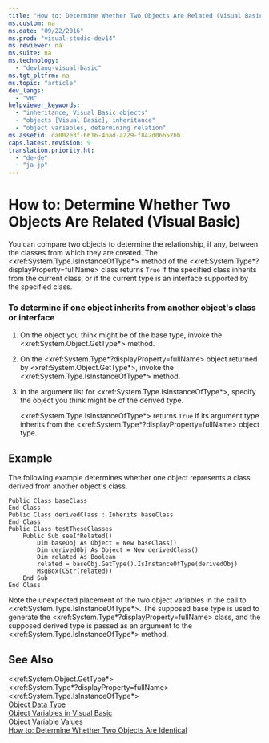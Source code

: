 ```yaml
---
title: "How to: Determine Whether Two Objects Are Related (Visual Basic)"
ms.custom: na
ms.date: "09/22/2016"
ms.prod: "visual-studio-dev14"
ms.reviewer: na
ms.suite: na
ms.technology: 
  - "devlang-visual-basic"
ms.tgt_pltfrm: na
ms.topic: "article"
dev_langs: 
  - "VB"
helpviewer_keywords: 
  - "inheritance, Visual Basic objects"
  - "objects [Visual Basic], inheritance"
  - "object variables, determining relation"
ms.assetid: da002e3f-6616-4bad-a229-f842d06652bb
caps.latest.revision: 9
translation.priority.ht: 
  - "de-de"
  - "ja-jp"
---
```

# How to: Determine Whether Two Objects Are Related (Visual Basic)
You can compare two objects to determine the relationship, if any, between the classes from which they are created. The \<xref:System.Type.IsInstanceOfType*> method of the \<xref:System.Type*?displayProperty=fullName> class returns `True` if the specified class inherits from the current class, or if the current type is an interface supported by the specified class.  
  
### To determine if one object inherits from another object's class or interface  
  
1.  On the object you think might be of the base type, invoke the \<xref:System.Object.GetType*> method.  
  
2.  On the \<xref:System.Type*?displayProperty=fullName> object returned by \<xref:System.Object.GetType*>, invoke the \<xref:System.Type.IsInstanceOfType*> method.  
  
3.  In the argument list for \<xref:System.Type.IsInstanceOfType*>, specify the object you think might be of the derived type.  
  
     \<xref:System.Type.IsInstanceOfType*> returns `True` if its argument type inherits from the \<xref:System.Type*?displayProperty=fullName> object type.  
  
## Example  
 The following example determines whether one object represents a class derived from another object's class.  
  
```  
Public Class baseClass  
End Class  
Public Class derivedClass : Inherits baseClass  
End Class  
Public Class testTheseClasses  
    Public Sub seeIfRelated()  
        Dim baseObj As Object = New baseClass()  
        Dim derivedObj As Object = New derivedClass()  
        Dim related As Boolean  
        related = baseObj.GetType().IsInstanceOfType(derivedObj)  
        MsgBox(CStr(related))  
    End Sub  
End Class  
```  
  
 Note the unexpected placement of the two object variables in the call to \<xref:System.Type.IsInstanceOfType*>. The supposed base type is used to generate the \<xref:System.Type*?displayProperty=fullName> class, and the supposed derived type is passed as an argument to the \<xref:System.Type.IsInstanceOfType*> method.  
  
## See Also  
 \<xref:System.Object.GetType*>   
 \<xref:System.Type*?displayProperty=fullName>   
 \<xref:System.Type.IsInstanceOfType*>   
 [Object Data Type](../vs140/object-data-type.md)   
 [Object Variables in Visual Basic](../vs140/object-variables-in-visual-basic.md)   
 [Object Variable Values](../vs140/object-variable-values--visual-basic-.md)   
 [How to: Determine Whether Two Objects Are Identical](../vs140/how-to--determine-whether-two-objects-are-identical--visual-basic-.md)